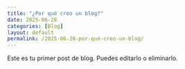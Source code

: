 ```yaml
---
title: "¿Por qué creo un blog?"
date: 2025-06-28
categories: [Blog]
layout: default
permalink: /2025-06-28-por-qué-creo-un-blog/
---
```


Este es tu primer post de blog. Puedes editarlo o eliminarlo.
